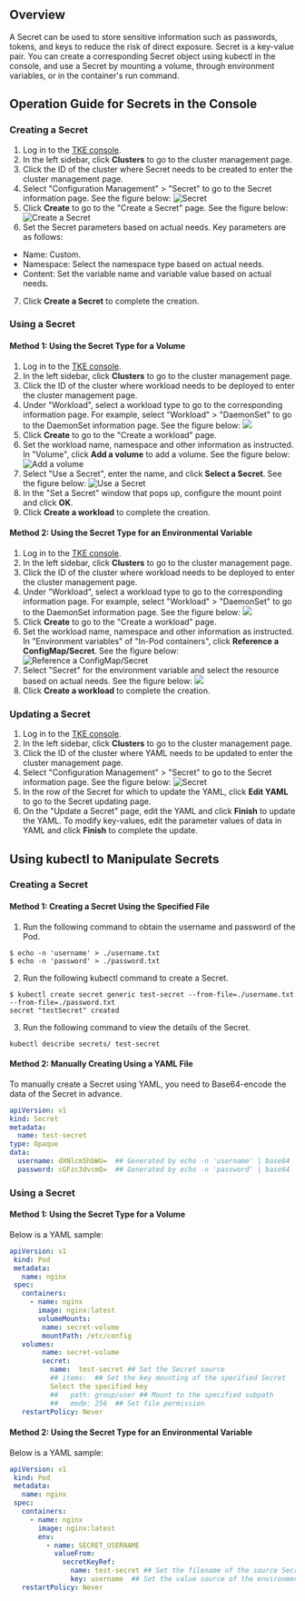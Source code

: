 ## Overview
A Secret can be used to store sensitive information such as passwords, tokens, and keys to reduce the risk of direct exposure. Secret is a key-value pair. You can create a corresponding Secret object using kubectl in the console, and use a Secret by mounting a volume, through environment variables, or in the container's run command.

## Operation Guide for Secrets in the Console

### Creating a Secret

1. Log in to the [TKE console](https://console.cloud.tencent.com/tke2).
2. In the left sidebar, click **Clusters** to go to the cluster management page.
3. Click the ID of the cluster where Secret needs to be created to enter the cluster management page.
4. Select "Configuration Management" > "Secret" to go to the Secret information page. See the figure below:
![Secret](https://main.qcloudimg.com/raw/0049b99f267a336ca92e5fb0259ec189.png)
5. Click **Create** to go to the "Create a Secret" page. See the figure below:
![Create a Secret](https://main.qcloudimg.com/raw/1bf4e78e2bd025fb50419b863f938593.png)
6. Set the Secret parameters based on actual needs. Key parameters are as follows:
 - Name: Custom.
 - Namespace: Select the namespace type based on actual needs.
 - Content: Set the variable name and variable value based on actual needs.
7. Click **Create a Secret** to complete the creation.

### Using a Secret

#### Method 1: Using the Secret Type for a Volume

1. Log in to the [TKE console](https://console.cloud.tencent.com/tke2).
2. In the left sidebar, click **Clusters** to go to the cluster management page.
3. Click the ID of the cluster where workload needs to be deployed to enter the cluster management page.
4. Under "Workload", select a workload type to go to the corresponding information page. For example, select "Workload" > "DaemonSet" to go to the DaemonSet information page. See the figure below:
![](https://main.qcloudimg.com/raw/e9c6cd7d38e9be20c2a1d11f8bc71461.png)
5. Click **Create** to go to the "Create a workload" page.
6. Set the workload name, namespace and other information as instructed. In "Volume", click **Add a volume** to add a volume. See the figure below:
![Add a volume](https://main.qcloudimg.com/raw/94d06f26a82e8a8caa0cc6ba55e8bf99.png)
7. Select "Use a Secret", enter the name, and click **Select a Secret**. See the figure below:
![Use a Secret](https://main.qcloudimg.com/raw/9c4eb4f2f09d20015d5c35cd14ec74e0.png)
8. In the "Set a Secret" window that pops up, configure the mount point and click **OK**.
9. Click **Create a workload** to complete the creation.

#### Method 2: Using the Secret Type for an Environmental Variable

1. Log in to the [TKE console](https://console.cloud.tencent.com/tke2).
2. In the left sidebar, click **Clusters** to go to the cluster management page.
3. Click the ID of the cluster where workload needs to be deployed to enter the cluster management page.
4. Under "Workload", select a workload type to go to the corresponding information page. For example, select "Workload" > "DaemonSet" to go to the DaemonSet information page. See the figure below:
![](https://main.qcloudimg.com/raw/2c768d65a69b709b291c90aa9b5c76f4.png)
5. Click **Create** to go to the "Create a workload" page.
6. Set the workload name, namespace and other information as instructed. In "Environment variables" of "In-Pod containers", click **Reference a ConfigMap/Secret**. See the figure below:
![Reference a ConfigMap/Secret](https://main.qcloudimg.com/raw/05fcc91482a2ddff392fedc924d3ff36.png)
7. Select "Secret" for the environment variable and select the resource based on actual needs. See the figure below:
![](https://main.qcloudimg.com/raw/028b1719de23f11403b98c6a89f6e25f.png)
9. Click **Create a workload** to complete the creation.

### Updating a Secret

1. Log in to the [TKE console](https://console.cloud.tencent.com/tke2).
2. In the left sidebar, click **Clusters** to go to the cluster management page.
3. Click the ID of the cluster where YAML needs to be updated to enter the cluster management page.
4. Select "Configuration Management" > "Secret" to go to the Secret information page. See the figure below:
![Secret](https://main.qcloudimg.com/raw/ee6541d9f062f50e20fa32fe4e2af20d.png)
5. In the row of the Secret for which to update the YAML, click **Edit YAML** to go to the Secret updating page.
6. On the "Update a Secret" page, edit the YAML and click **Finish** to update the YAML.
    To modify key-values, edit the parameter values of data in YAML and click **Finish** to complete the update.

## Using kubectl to Manipulate Secrets

### Creating a Secret

#### Method 1: Creating a Secret Using the Specified File

1. Run the following command to obtain the username and password of the Pod.
```shell
$ echo -n 'username' > ./username.txt
$ echo -n 'password' > ./password.txt
```
2. Run the following kubectl command to create a Secret.
```shell
$ kubectl create secret generic test-secret --from-file=./username.txt --from-file=./password.txt
secret "testSecret" created
```
3. Run the following command to view the details of the Secret.
```
kubectl describe secrets/ test-secret
```

#### Method 2: Manually Creating Using a YAML File

 To manually create a Secret using YAML, you need to Base64-encode the data of the Secret in advance.

```Yaml
apiVersion: v1
kind: Secret
metadata:
  name: test-secret
type: Opaque
data:
  username: dXNlcm5hbWU=  ## Generated by echo -n 'username' | base64
  password: cGFzc3dvcmQ=  ## Generated by echo -n 'password' | base64
```

### Using a Secret

#### Method 1: Using the Secret Type for a Volume

Below is a YAML sample:
```Yaml
apiVersion: v1
 kind: Pod
 metadata:
   name: nginx
 spec:
   containers:
     - name: nginx
       image: nginx:latest
       volumeMounts:
        name: secret-volume
        mountPath: /etc/config
   volumes:
        name: secret-volume
        secret:
          name:  test-secret ## Set the Secret source
          ## items:  ## Set the key mounting of the specified Secret
          Select the specified key
          ##   path: group/user ## Mount to the specified subpath
          ##   mode: 256  ## Set file permission
   restartPolicy: Never
```

#### Method 2: Using the Secret Type for an Environmental Variable

Below is a YAML sample:
```Yaml
apiVersion: v1
 kind: Pod
 metadata:
   name: nginx
 spec:
   containers:
     - name: nginx
       image: nginx:latest
       env:
         - name: SECRET_USERNAME
           valueFrom:
             secretKeyRef:
               name: test-secret ## Set the filename of the source Secret
               key: username  ## Set the value source of the environment variable
   restartPolicy: Never
```
